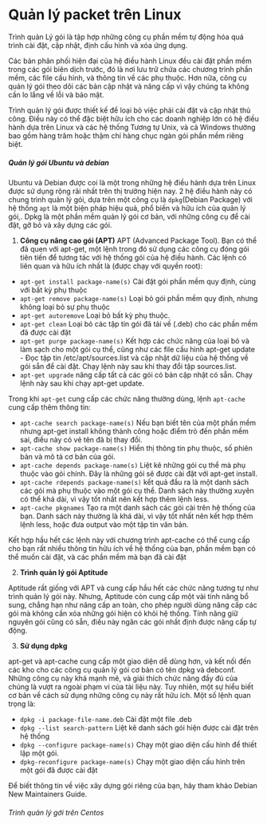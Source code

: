# Quản lý packet trên Linux
 Trình quản Lý gói là tập hợp những công cụ phần mềm tự động hóa quá trình cài đặt, cập nhật, định cấu hình và xóa ứng dụng.  
 
 Các bản phân phối hiện đại của hệ điều hành Linux đều cài đặt phần mềm trong các gói biên dịch trước, đó là nơi lưu trữ chứa các chương trình phần mềm, các file cấu hình, và thông tin về các phụ thuộc. Hơn nữa, công cụ quản lý gói theo dõi các bản cập nhật và nâng cấp vì vậy chúng ta không cần lo lắng về lỗi và bảo mật. 
 
 Trình quản lý gói được thiết kế để loại bỏ việc phải cài đặt và cập nhật thủ công. Điều này có thể đặc biệt hữu ích cho các doanh nghiệp lớn có hệ điều hành dựa trên Linux và các hệ thống Tương tự Unix, và cả Windows thường bao gồm hàng trăm hoặc thậm chí hàng chục ngàn gói phần mềm riêng biệt. 
  
##### Quản lý gói Ubuntu và debian 
Ubuntu và Debian được coi là một trong những hệ điều hành dựa trên Linux được sử dụng rộng rãi nhất trên thị trường hiện nay. 2 hệ điều hành này có chung trình quản lý gói, dựa trên một công cụ là `dpkg`(Debian Package) với hệ thống `apt` là một biện pháp hiệu quả, phổ biến và hữu ích của quản lý gói,. Dpkg là một phần mềm quản lý gói cơ bản, với những công cụ để cài đặt, gỡ bỏ và xây dựng các gói.

1. **Công cụ nâng cao gói (APT)** 
APT (Advanced Package Tool). Bạn có thể đã quen với apt-get, một lệnh trong đó sử dụng các công cụ đóng gói tiên tiến để tương tác với hệ thống gói của hệ điều hành. Các lệnh có liên quan và hữu ích nhất là (được chạy với quyền root): 
- `apt-get install package-name(s)` Cài đặt gói phần mềm quy định, cùng với bất kỳ phụ thuộc
- `apt-get remove package-name(s)` Loại bỏ gói phần mềm quy định, nhưng không loại bỏ sự phụ thuộc
- `apt-get autoremove` Loại bỏ bất kỳ phụ thuộc.
- `apt-get clean` Loại bỏ các tập tin gói đã tải về (.deb) cho các phần mềm đã được cài đặt
- `apt-get purge package-name(s)` Kết hợp các chức năng của loại bỏ và làm sạch cho một gói cụ thể, cũng như các file cấu hình
apt-get update - Đọc tập tin /etc/apt/sources.list và cập nhật dữ liệu của hệ thống về gói sẵn để cài đặt. Chạy lệnh này sau khi thay đổi tập sources.list.
- `apt-get upgrade` nâng cấp tất cả các gói có bản cập nhật có sẵn. Chạy lệnh này sau khi chạy apt-get update.

Trong khi `apt-get` cung cấp các chức năng thường dùng, lệnh `apt-cache` cung cấp thêm thông tin:
- `apt-cache search package-name(s)` Nếu bạn biết tên của một phần mềm nhưng apt-get install không thành công hoặc điểm trỏ đến phần mềm sai, điều này có vẻ tên đã bị thay đổi.
- `apt-cache show package-name(s)` Hiển thị thông tin phụ thuộc, số phiên bản và mô tả cơ bản của gói.
- `apt-cache depends package-name(s)` Liệt kê những gói cụ thể mà phụ thuộc vào gói chính. Đây là những gói sẽ được cài đặt với apt-get install.
- `apt-cache rdepends package-name(s)` kết quả đầu ra là một danh sách các gói mà phụ thuộc vào một gói cụ thể. Danh sách này thường xuyên có thể khá dài, vì vậy tốt nhất nên kết hợp thêm lệnh less.
- `apt-cache pkgnames` Tạo ra một danh sách các gói cài trên hệ thống của bạn. Danh sách này thường là khá dài, vì vậy tốt nhất nên kết hợp thêm lệnh less, hoặc đưa output vào một tập tin văn bản. 

Kết hợp hầu hết các lệnh này với chương trình apt-cache có thể cung cấp cho bạn rất nhiều thông tin hữu ích về hệ thống của bạn, phần mềm bạn có thể muốn cài đặt, và các phần mềm mà bạn đã cài đặt 

2. **Trình quản lý gói Aptitude**

Aptitude rất giống với APT và cung cấp hầu hết các chức năng tương tự như trình quản lý gói này. Nhưng, Aptitude còn cung cấp một vài tính năng bổ sung, chẳng hạn như nâng cấp an toàn, cho phép người dùng nâng cấp các gói mà không cần xóa những gói hiện có khỏi hệ thống. Tính năng giữ nguyên gói cũng có sẵn, điều này ngăn các gói nhất định được nâng cấp tự động.

3. **Sử dụng dpkg**

apt-get và apt-cache cung cấp một giao diện dễ dùng hơn, và kết nối đến các kho cho các công cụ quản lý gói cơ bản có tên dpkg và debconf. Những công cụ này khá mạnh mẽ, và giải thích chức năng đầy đủ của chúng là vượt ra ngoài phạm vi của tài liệu này. Tuy nhiên, một sự hiểu biết cơ bản về cách sử dụng những công cụ này rất hữu ích. Một số lệnh quan trọng là:
  - `dpkg -i package-file-name.deb` Cài đặt một file .deb
  - `dpkg --list search-pattern` Liệt kê danh sách gói hiện được cài đặt trên hệ thống
  - `dpkg --configure package-name(s)` Chạy một giao diện cấu hình để thiết lập một gói.
  - `dpkg-reconfigure package-name(s)` Chạy một giao diện cấu hình trên một gói đã được cài đặt

Để biết thông tin về việc xây dựng gói riêng của bạn, hãy tham khảo Debian New Maintainers Guide.

###### Trình quản lý gới trên Centos
